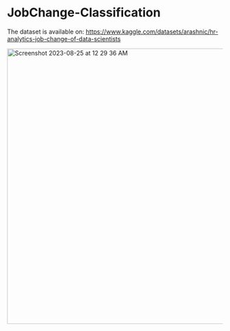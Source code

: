 # JobChange-Classification

The dataset is available on: https://www.kaggle.com/datasets/arashnic/hr-analytics-job-change-of-data-scientists


<img width="643" alt="Screenshot 2023-08-25 at 12 29 36 AM" src="https://github.com/Helia-hah/JobChange-Classification/assets/115110417/ed668bfb-9ba5-4f0a-8600-3abd1ee70eb8">
